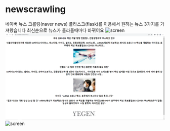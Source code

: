 # newscrawling
네이버 뉴스 크롤링(naver news)
플라스크(flask)를 이용해서 원하는 뉴스 3가지를 가져왔습니다
최신순으로 뉴스가 올라올때마다 바뀌어요 
![screen](.뉴스-크롤링.PNG)
![screen](./아이진크롤링.PNG)
![screen](./주식-값.PNG)
